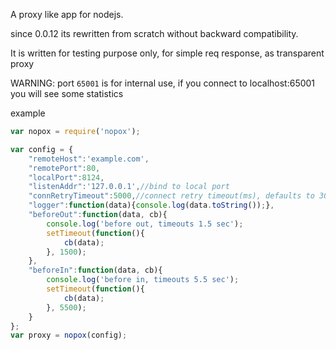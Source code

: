 A proxy like app for nodejs.

since 0.0.12 its rewritten from scratch without backward compatibility.

It is written for testing purpose only, for simple req response, as transparent proxy

WARNING: port `65001` is for internal use, if you connect to localhost:65001 you will see some statistics

example

```javascript
var nopox = require('nopox');

var config = {
    "remoteHost":'example.com',
    "remotePort":80,
    "localPort":8124,
    "listenAddr":'127.0.0.1',//bind to local port
    "connRetryTimeout":5000,//connect retry timeout(ms), defaults to 30000
    "logger":function(data){console.log(data.toString());},
    "beforeOut":function(data, cb){
        console.log('before out, timeouts 1.5 sec');
        setTimeout(function(){
            cb(data);
        }, 1500);
    },
    "beforeIn":function(data, cb){
        console.log('before in, timeouts 5.5 sec');
        setTimeout(function(){
            cb(data);
        }, 5500);
    }
};
var proxy = nopox(config);
```
